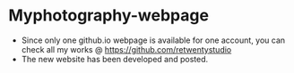 # Myphotography-webpage
- Since only one github.io webpage is available for one account, you can check all my works @ https://github.com/retwentystudio
- The new website has been developed and posted.
